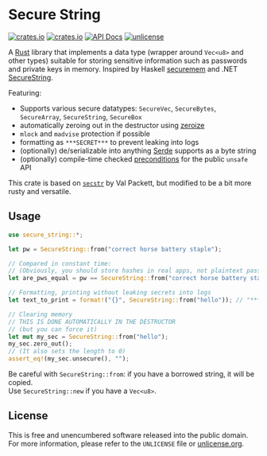 # Secure String

[![crates.io](https://img.shields.io/crates/v/secure-string?logo=rust)](https://crates.io/crates/secure-string)
[![crates.io](https://img.shields.io/crates/d/secure-string)](https://crates.io/crates/secure-string)
[![API Docs](https://docs.rs/secure-string/badge.svg)](https://docs.rs/secure-string/)
[![unlicense](https://img.shields.io/badge/un-license-green.svg?style=flat)](https://unlicense.org)

A [Rust] library that implements a data type (wrapper around `Vec<u8>` and other types) suitable for storing sensitive information such as passwords and private keys in memory.
Inspired by Haskell [securemem] and .NET [SecureString].

Featuring:

- Supports various secure datatypes: `SecureVec`, `SecureBytes`, `SecureArray`, `SecureString`, `SecureBox`
- automatically zeroing out in the destructor using [zeroize]
- `mlock` and `madvise` protection if possible
- formatting as `***SECRET***` to prevent leaking into logs
- (optionally) de/serializable into anything [Serde] supports as a byte string
- (optionally) compile-time checked [preconditions] for the public `unsafe` API

This crate is based on [`secstr`](https://crates.io/crates/secstr) by Val Packett, but modified to be a bit more rusty and versatile.

[Rust]: https://www.rust-lang.org
[securemem]: https://hackage.haskell.org/package/securemem
[SecureString]: http://msdn.microsoft.com/en-us/library/system.security.securestring%28v=vs.110%29.aspx
[zeroize]: https://crates.io/crates/zeroize
[Serde]: https://serde.rs/
[preconditions]: https://crates.io/crates/pre

## Usage

```rust
use secure_string::*;

let pw = SecureString::from("correct horse battery staple");

// Compared in constant time:
// (Obviously, you should store hashes in real apps, not plaintext passwords)
let are_pws_equal = pw == SecureString::from("correct horse battery staple".to_string()); // true

// Formatting, printing without leaking secrets into logs
let text_to_print = format!("{}", SecureString::from("hello")); // "***SECRET***"

// Clearing memory
// THIS IS DONE AUTOMATICALLY IN THE DESTRUCTOR
// (but you can force it)
let mut my_sec = SecureString::from("hello");
my_sec.zero_out();
// (It also sets the length to 0)
assert_eq!(my_sec.unsecure(), "");
```

Be careful with `SecureString::from`: if you have a borrowed string, it will be copied.  
Use `SecureString::new` if you have a `Vec<u8>`.

## License

This is free and unencumbered software released into the public domain.  
For more information, please refer to the `UNLICENSE` file or [unlicense.org](https://unlicense.org).
